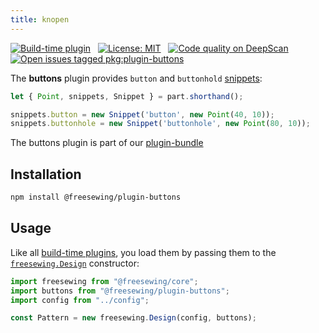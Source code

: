```yaml
---
title: knopen
---
```


[![Build-time plugin](https://img.shields.io/badge/Type-build--time-purple.svg)](/plugins) &nbsp; [![License: MIT](https://img.shields.io/npm/l/@freesewing/plugin-buttons.svg?label=License)](https://www.npmjs.com/package/@freesewing/plugin-buttons) &nbsp; [![Code quality on DeepScan](https://deepscan.io/api/teams/2114/projects/2993/branches/23256/badge/grade.svg)](https://deepscan.io/dashboard#view=project&tid=2114&pid=2993&bid=23256) &nbsp; [![Open issues tagged pkg:plugin-buttons](https://img.shields.io/github/issues/freesewing/freesewing/pkg:plugin-buttons.svg?label=Issues)](https://github.com/freesewing/freesewing/issues?q=is%3Aissue+is%3Aopen+label%3Apkg%3Aplugin-buttons)

The **buttons** plugin provides `button` and `buttonhold` [snippets](/reference/api/snippet/):

<Example part="plugin_buttons" caption="An example of the button and buttonhole snippets" design={false} />

```js
let { Point, snippets, Snippet } = part.shorthand();

snippets.button = new Snippet('button', new Point(40, 10));
snippets.buttonhole = new Snippet('buttonhole', new Point(80, 10));
```

<Tip>

The buttons plugin is part of our [plugin-bundle](/reference/plugins/bundle)

</Tip>

## Installation

```bash
npm install @freesewing/plugin-buttons
```

## Usage

Like all [build-time plugins](/guides/plugins/#build-time-plugins), you load them by passing them to the [`freesewing.Design`](/reference/api#design) constructor:

```js
import freesewing from "@freesewing/core";
import buttons from "@freesewing/plugin-buttons";
import config from "../config";

const Pattern = new freesewing.Design(config, buttons);
```

